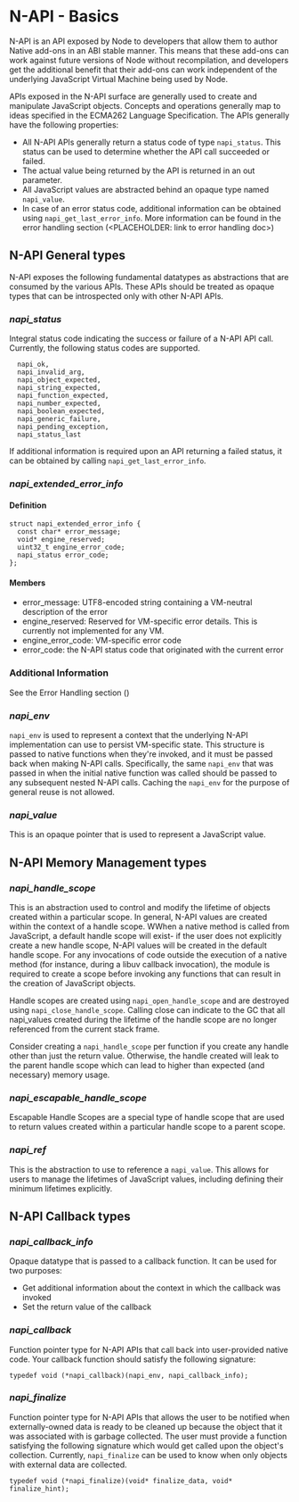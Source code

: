# N-API - Basics

N-API is an API exposed by Node to developers that allow them to author Native 
add-ons in an ABI stable manner. This means that these add-ons can work 
against future versions of Node without recompilation, and developers get the 
additional benefit that their add-ons can work independent of the underlying 
JavaScript Virtual Machine being used by Node.

APIs exposed in the N-API surface are generally used to create and manipulate
JavaScript objects. Concepts and operations generally map to ideas specified 
in the ECMA262 Language Specification. The APIs generally have the following 
properties:
- All N-API APIs generally return a status code of type `napi_status`. This
  status can be used to determine whether the API call succeeded or failed.
- The actual value being returned by the API is returned in an out parameter.
- All JavaScript values are abstracted behind an opaque type named 
  `napi_value`.
- In case of an error status code, additional information can be obtained 
  using `napi_get_last_error_info`. More information can be found in the error
  handling section (<PLACEHOLDER: link to error handling doc>)

## N-API General types

N-API exposes the following fundamental datatypes as abstractions that are 
consumed by the various APIs. These APIs should be treated as opaque types 
that can be introspected only with other N-API APIs.

### *napi_status*
Integral status code indicating the success or failure of a N-API API call.
Currently, the following status codes are supported.
```
  napi_ok,
  napi_invalid_arg,
  napi_object_expected,
  napi_string_expected,
  napi_function_expected,
  napi_number_expected,
  napi_boolean_expected,
  napi_generic_failure,
  napi_pending_exception,
  napi_status_last
```
If additional information is required upon an API returning a failed status, 
it can be obtained by calling `napi_get_last_error_info`.

### *napi_extended_error_info*
#### Definition
```
struct napi_extended_error_info {
  const char* error_message;
  void* engine_reserved;
  uint32_t engine_error_code;
  napi_status error_code;
};
```

#### Members
- error_message: UTF8-encoded string containing a VM-neutral description of 
  the error
- engine_reserved: Reserved for VM-specific error details. This is currently
  not implemented for any VM.
- engine_error_code: VM-specific error code
- error_code: the N-API status code that originated with the current error

### Additional Information

See the Error Handling section (<PLACEHOLDER>)

### *napi_env*

`napi_env` is used to represent a context that the underlying N-API 
implementation can use to persist VM-specific state. This structure is passed
to native functions when they're invoked, and it must be passed back when 
making N-API calls. Specifically, the same `napi_env` that was passed in when
the initial native function was called should be passed to any subsequent 
nested N-API calls. Caching the `napi_env` for the purpose of general reuse is
not allowed.

### *napi_value*
This is an opaque pointer that is used to represent a JavaScript value.

## N-API Memory Management types

### *napi_handle_scope*
This is an abstraction used to control and modify the lifetime of objects 
created within a particular scope. In general, N-API values are created within
the context of a handle scope. WWhen a native method is called from 
JavaScript, a default handle scope will exist- if the user does not explicitly
create a new handle scope, N-API values will be created in the default handle
scope. For any invocations of code outside the execution of a native method 
(for instance, during a libuv callback invocation), the module is required to 
create a scope before invoking any functions that can result in the creation
of JavaScript objects.

Handle scopes are created using `napi_open_handle_scope` and are destroyed 
using `napi_close_handle_scope`. Calling close can indicate to the GC that all
napi_values created during the lifetime of the handle scope are no longer 
referenced from the current stack frame.

Consider creating a `napi_handle_scope` per function if you create any handle 
other than just the return value. Otherwise, the handle created will leak to 
the parent handle scope which can lead to higher than expected (and necessary)
memory usage.

### *napi_escapable_handle_scope*
Escapable Handle Scopes are a special type of handle scope that are used to 
return values created within a particular handle scope to a parent scope.

### *napi_ref*
This is the abstraction to use to reference a `napi_value`. This allows for 
users to manage the lifetimes of JavaScript values, including defining their 
minimum lifetimes explicitly.

## N-API Callback types

### *napi_callback_info*
Opaque datatype that is passed to a callback function. It can be used for two
purposes:
- Get additional information about the context in which the callback was 
  invoked
- Set the return value of the callback

### *napi_callback*
Function pointer type for N-API APIs that call back into user-provided native 
code. Your callback function should satisfy the following signature:
```
typedef void (*napi_callback)(napi_env, napi_callback_info);
```

### *napi_finalize*
Function pointer type for N-API APIs that allows the user to be notified when 
externally-owned data is ready to be cleaned up because the object that it 
was associated with is garbage collected. The user must provide a function
satisfying the following signature which would get called upon the object's
collection. Currently, `napi_finalize` can be used to know when only objects
with external data are collected.
```
typedef void (*napi_finalize)(void* finalize_data, void* finalize_hint);
```
